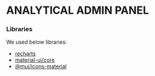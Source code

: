 # ANALYTICAL ADMIN PANEL

### Libraries

We used below libraries:

- [recharts](https://github.com/recharts/recharts)
- [ material-ui/core](https://mui.com/components/icons/#svg-material-icons)
- [@mui/icons-material](https://mui.com/components/material-icons/)
